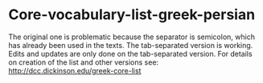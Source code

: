 # Core-vocabulary-list-greek-persian
The original one is problematic because the separator is semicolon, which has already been used in the texts. 
The tab-separated version is working. Edits and updates are only done on the tab-separated version.
For details on creation of the list and other versions see: http://dcc.dickinson.edu/greek-core-list
